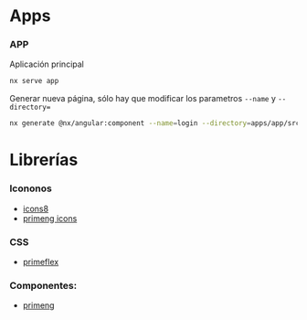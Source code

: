 # Apps

### APP

Aplicación principal

```bash
nx serve app
```

Generar nueva página, sólo hay que modificar los parametros `--name` y `--directory=`

```bash
nx generate @nx/angular:component --name=login --directory=apps/app/src/app/pages --nameAndDirectoryFormat=derived --skipSelector=true --skipTests=true --style=scss --type=page --no-interactive --dry-run 
```

# Librerías

### Icononos

- [icons8](https://icons8.com)
- [primeng icons](https://primeng.org/icons)

### CSS

- [primeflex](https://primeflex.org/)

### Componentes:

- [primeng](https://primeng.org/)
